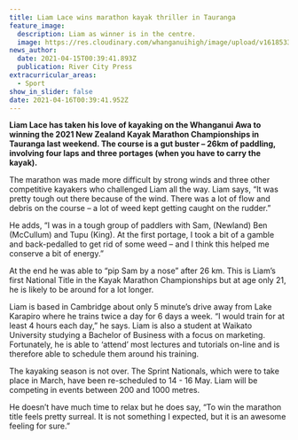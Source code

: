 ```yaml
---
title: Liam Lace wins marathon kayak thriller in Tauranga
feature_image:
  description: Liam as winner is in the centre.
  image: https://res.cloudinary.com/whanganuihigh/image/upload/v1618533667/News/Liam_Lace._RCP_15.4.21.jpg
news_author:
  date: 2021-04-15T00:39:41.893Z
  publication: River City Press
extracurricular_areas:
  - Sport
show_in_slider: false
date: 2021-04-16T00:39:41.952Z
---
```

**Liam Lace has taken his love of kayaking on the Whanganui Awa to winning the 2021 New Zealand Kayak Marathon Championships in Tauranga last weekend. The course is a gut buster – 26km of paddling, involving four laps and three portages (when you have to carry the kayak).**

The marathon was made more difficult by strong winds and three other competitive kayakers who challenged Liam all the way. Liam says, “It was pretty tough out there because of the wind. There was a lot of flow and debris on the course – a lot of weed kept getting caught on the rudder.”

He adds, “I was in a tough group of paddlers with Sam, (Newland) Ben (McCullum) and Tupu (King). At the first portage, I took a bit of a gamble and back-pedalled to get rid of some weed – and I think this helped me conserve a bit of energy.”

At the end he was able to “pip Sam by a nose” after 26 km. This is Liam’s first National Title in the Kayak Marathon Championships but at age only 21, he is likely to be around for a lot longer.

Liam is based in Cambridge about only 5 minute’s drive away from Lake Karapiro where he trains twice a day for 6 days a week. “I would train for at least 4 hours each day,” he says. Liam is also a student at Waikato University studying a Bachelor of Business with a focus on marketing. Fortunately, he is able to ‘attend’ most lectures and tutorials on-line and is therefore able to schedule them around his training.

The kayaking season is not over. The Sprint Nationals, which were to take place in March, have been re-scheduled to 14 - 16 May. Liam will be competing in events between 200 and 1000 metres.

He doesn’t have much time to relax but he does say, “To win the marathon title feels pretty surreal. It is not something I expected, but it is an awesome feeling for sure.”
